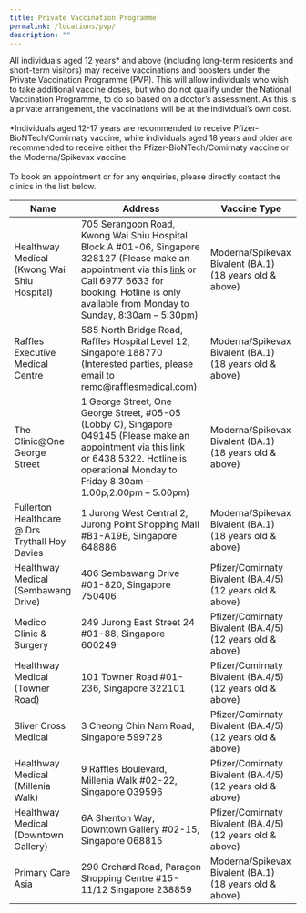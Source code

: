 ```yaml
---
title: Private Vaccination Programme
permalink: /locations/pvp/
description: ""
---
```

All individuals aged 12 years*&nbsp;and above (including long-term residents and short-term visitors) may receive vaccinations and boosters under the Private Vaccination Programme (PVP). This will allow individuals who wish to take additional vaccine doses, but who do not qualify under the National Vaccination Programme, to do so based on a doctor’s assessment. As this is a private arrangement, the vaccinations will be at the individual’s own cost.<br><br>
*Individuals aged 12-17 years are recommended to receive Pfizer-BioNTech/Comirnaty vaccine, while individuals aged 18 years and older are recommended to receive either the Pfizer-BioNTech/Comirnaty vaccine or the Moderna/Spikevax vaccine.<br><br>
To book an appointment or for any enquiries, please directly contact the clinics in the list below.

<table>
  <thead>
    <tr>
      <th>Name</th>
      <th>Address</th>
			<th>Vaccine Type</th>
    </tr>
  </thead>
  <tbody>
    <tr>
      <td>Healthway Medical (Kwong Wai Shiu Hospital)</td>
      <td>705 Serangoon Road, Kwong
Wai Shiu Hospital Block A #01-06, Singapore
328127 (Please make an appointment via this <a href="https://healthwaymedical.com/moderna-covid-19-vaccination/">link</a> or Call 6977 6633 for booking. Hotline is only available from Monday to Sunday, 8:30am – 5:30pm)</td>
			<td>Moderna/Spikevax Bivalent (BA.1) (18 years old &amp; above)</td>
    </tr>
		<tr>
      <td>Raffles Executive Medical Centre</td>
      <td>585 North Bridge Road, Raffles Hospital Level 12, Singapore 188770 (Interested parties, please email to remc@rafflesmedical.com)</td>
			<td>Moderna/Spikevax Bivalent (BA.1) (18 years old &amp; above)</td>
    </tr>
		<tr>
      <td>The Clinic@One George Street</td>
      <td>1 George Street, One George Street, #05-05 (Lobby C), Singapore 049145 (Please make an appointment via this <a href="https://booking.healthwaymedical.com/pov?service=9BFD434F25">link</a> or&nbsp;6438 5322. Hotline is operational Monday to Friday 8.30am – 1.00p,2.00pm – 5.00pm)</td>
			<td>Moderna/Spikevax Bivalent (BA.1) (18 years old &amp; above)</td>
    </tr>
		<tr>
      <td>Fullerton Healthcare @ Drs Trythall Hoy Davies</td>
      <td>1 Jurong West Central 2, Jurong Point Shopping Mall #B1-A19B, Singapore 648886</td>
			<td>Moderna/Spikevax Bivalent (BA.1) (18 years old &amp; above)</td>
    </tr>
		<tr>
      <td>Healthway Medical (Sembawang Drive)</td>
      <td>406 Sembawang Drive #01-820, Singapore 750406</td>
			<td>Pfizer/Comirnaty Bivalent (BA.4/5) (12 years old &amp; above)</td>
    </tr>
		<tr>
      <td>Medico Clinic &amp; Surgery</td>
      <td>249 Jurong East Street 24 #01-88, Singapore 600249</td>
			<td>Pfizer/Comirnaty Bivalent (BA.4/5) (12 years old &amp; above)</td>
    </tr>
		<tr>
      <td>Healthway Medical (Towner Road)</td>
      <td>101 Towner Road #01-236, Singapore 322101</td>
			<td>Pfizer/Comirnaty Bivalent (BA.4/5) (12 years
old &amp; above)</td>
    </tr>
			<tr>
      <td>Sliver Cross Medical</td>
      <td>3 Cheong Chin Nam Road, Singapore 599728</td>
			<td>Pfizer/Comirnaty Bivalent (BA.4/5) (12 years
old &amp; above)</td>
    </tr>
		<tr>
      <td>Healthway Medical (Millenia Walk)</td>
      <td>9 Raffles Boulevard, Millenia Walk #02-22, Singapore 039596</td>
			<td>Pfizer/Comirnaty Bivalent (BA.4/5) (12 years
old &amp; above)</td>
    </tr>
	<tr>
      <td>Healthway Medical (Downtown Gallery)</td>
      <td>6A Shenton Way, Downtown Gallery #02-15, Singapore 068815</td>
			<td>Pfizer/Comirnaty Bivalent (BA.4/5) (12 years
old &amp; above)</td>
    </tr>
		<tr>
      <td>Primary Care Asia</td>
      <td>290 Orchard Road, Paragon Shopping Centre #15-11/12 Singapore 238859</td>
			<td>Moderna/Spikevax Bivalent (BA.1) (18 years old &amp; above)</td>
    </tr></tbody></table>